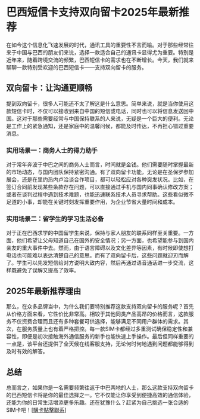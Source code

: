 # 巴西短信卡支持双向留卡2025年最新推荐

在如今这个信息化飞速发展的时代，通讯工具的重要性不言而喻。对于那些经常往来于中国与巴西的朋友们来说，选择一款适合自己的通讯卡显得尤为重要。特别是近年来，随着跨境交流的频繁，巴西短信卡的需求也在不断增长。今天，我们就来聊聊一款特别受欢迎的巴西短信卡——支持双向留卡的服务。

## 双向留卡：让沟通更顺畅

提到双向留卡，很多人可能还不太了解这是什么意思。简单来说，就是当你使用这款短信卡时，不仅可以接收到来自中国的短信或电话，同时也可以将信息发送回中国。这对于那些需要经常与中国保持联系的人来说，无疑是一个巨大的便利。无论是工作上的紧急通知，还是家庭中的温馨问候，都能及时传达，不再担心错过重要消息。

### 实用场景一：商务人士的得力助手

对于常年奔波于中巴之间的商务人士而言，时间就是金钱。他们需要随时掌握最新的市场动态，与国内团队保持紧密沟通。有了双向留卡功能，无论是在圣保罗参加展会，还是在里约热内卢洽谈合作项目，都可以轻松应对各种突发状况。比如，在签订合同前发现某些条款存在问题，可以直接通过手机与国内同事确认修改方案；或者在谈判过程中遇到技术难题，也能迅速联系技术人员寻求帮助。这些看似微不足道的小事，却能在关键时刻发挥重要作用，为企业节省大量时间和成本。

### 实用场景二：留学生的学习生活必备

对于正在巴西求学的中国留学生来说，保持与家人朋友的联系同样至关重要。一方面，他们希望让父母知道自己在国外的安全情况；另一方面，也希望能参与到国内亲友的重大事件中去。然而，由于语言障碍以及文化差异等因素，有时候即使想打电话也可能难以表达清楚自己的意思。而有了双向留卡后，这些问题就迎刃而解了。学生可以先发短信给对方说明大致内容，然后再通过语音通话进一步交流，这样既避免了误解又提高了效率。

## 2025年最新推荐理由

那么，在众多品牌当中，为什么我们要特别推荐这款支持双向留卡的服务呢？首先从价格方面来看，它性价比非常高。相较于其他同类产品高昂的价格而言，这款服务不仅资费合理而且还有多种套餐可供选择，能够满足不同用户群体的需求。其次，在服务质量上也有着严格把控。每一款SIM卡都经过多重测试确保稳定性和兼容性，即便是初次接触海外通信服务的新手也能快速上手操作。最后但同样重要的一点是，该平台还提供了全天候在线客服支持，无论何时何地遇到问题都能够得到及时有效的解答。

## 总结

总而言之，如果你是一名需要频繁往返于中巴两地的人士，那么这款支持双向留卡的巴西短信卡将是你的最佳选择之一。它不仅能让你享受到便捷高效的通信体验，还能为你的日常生活增添更多乐趣。还在犹豫什么？赶紧为自己挑选一张合适的SIM卡吧！[[購卡點擊聯系](https://t.me/s/SXDXQF)]